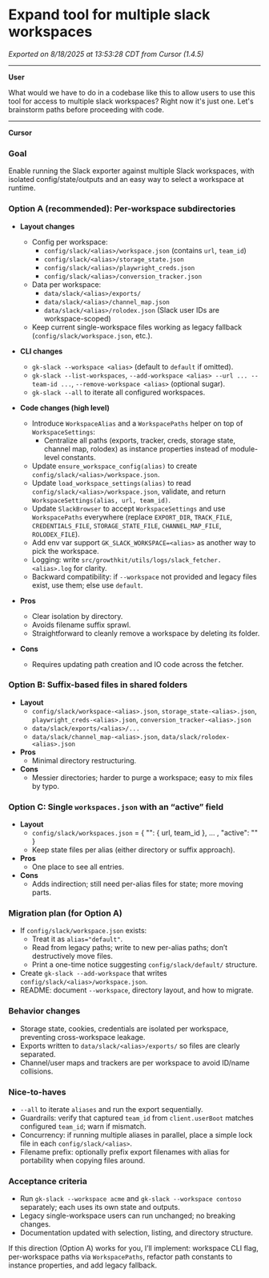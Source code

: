 # Expand tool for multiple slack workspaces
_Exported on 8/18/2025 at 13:53:28 CDT from Cursor (1.4.5)_

---

**User**

What would we have to do in a codebase like this to allow users to use this tool for access to multiple slack workspaces? Right now it's just one. Let's brainstorm paths before proceeding with code.

---

**Cursor**

### Goal
Enable running the Slack exporter against multiple Slack workspaces, with isolated config/state/outputs and an easy way to select a workspace at runtime.

### Option A (recommended): Per-workspace subdirectories
- **Layout changes**
  - Config per workspace:
    - `config/slack/<alias>/workspace.json`  (contains `url`, `team_id`)
    - `config/slack/<alias>/storage_state.json`
    - `config/slack/<alias>/playwright_creds.json`
    - `config/slack/<alias>/conversion_tracker.json`
  - Data per workspace:
    - `data/slack/<alias>/exports/`
    - `data/slack/<alias>/channel_map.json`
    - `data/slack/<alias>/rolodex.json` (Slack user IDs are workspace-scoped)
  - Keep current single-workspace files working as legacy fallback (`config/slack/workspace.json`, etc.).

- **CLI changes**
  - `gk-slack --workspace <alias>` (default to `default` if omitted).
  - `gk-slack --list-workspaces`, `--add-workspace <alias> --url ... --team-id ...`, `--remove-workspace <alias>` (optional sugar).
  - `gk-slack --all` to iterate all configured workspaces.

- **Code changes (high level)**
  - Introduce `WorkspaceAlias` and a `WorkspacePaths` helper on top of `WorkspaceSettings`:
    - Centralize all paths (exports, tracker, creds, storage state, channel map, rolodex) as instance properties instead of module-level constants.
  - Update `ensure_workspace_config(alias)` to create `config/slack/<alias>/workspace.json`.
  - Update `load_workspace_settings(alias)` to read `config/slack/<alias>/workspace.json`, validate, and return `WorkspaceSettings(alias, url, team_id)`.
  - Update `SlackBrowser` to accept `WorkspaceSettings` and use `WorkspacePaths` everywhere (replace `EXPORT_DIR`, `TRACK_FILE`, `CREDENTIALS_FILE`, `STORAGE_STATE_FILE`, `CHANNEL_MAP_FILE`, `ROLODEX_FILE`).
  - Add env var support `GK_SLACK_WORKSPACE=<alias>` as another way to pick the workspace.
  - Logging: write `src/growthkit/utils/logs/slack_fetcher.<alias>.log` for clarity.
  - Backward compatibility: if `--workspace` not provided and legacy files exist, use them; else use `default`.

- **Pros**
  - Clear isolation by directory.
  - Avoids filename suffix sprawl.
  - Straightforward to cleanly remove a workspace by deleting its folder.
- **Cons**
  - Requires updating path creation and IO code across the fetcher.

### Option B: Suffix-based files in shared folders
- **Layout**
  - `config/slack/workspace-<alias>.json`, `storage_state-<alias>.json`, `playwright_creds-<alias>.json`, `conversion_tracker-<alias>.json`
  - `data/slack/exports/<alias>/...`
  - `data/slack/channel_map-<alias>.json`, `data/slack/rolodex-<alias>.json`
- **Pros**
  - Minimal directory restructuring.
- **Cons**
  - Messier directories; harder to purge a workspace; easy to mix files by typo.

### Option C: Single `workspaces.json` with an “active” field
- **Layout**
  - `config/slack/workspaces.json` = { "<alias>": { url, team_id }, ... , "active": "<alias>" }
  - Keep state files per alias (either directory or suffix approach).
- **Pros**
  - One place to see all entries.
- **Cons**
  - Adds indirection; still need per-alias files for state; more moving parts.

### Migration plan (for Option A)
- If `config/slack/workspace.json` exists:
  - Treat it as `alias="default"`.
  - Read from legacy paths; write to new per-alias paths; don’t destructively move files.
  - Print a one-time notice suggesting `config/slack/default/` structure.
- Create `gk-slack --add-workspace` that writes `config/slack/<alias>/workspace.json`.
- README: document `--workspace`, directory layout, and how to migrate.

### Behavior changes
- Storage state, cookies, credentials are isolated per workspace, preventing cross-workspace leakage.
- Exports written to `data/slack/<alias>/exports/` so files are clearly separated.
- Channel/user maps and trackers are per workspace to avoid ID/name collisions.

### Nice-to-haves
- `--all` to iterate `aliases` and run the export sequentially.
- Guardrails: verify that captured `team_id` from `client.userBoot` matches configured `team_id`; warn if mismatch.
- Concurrency: if running multiple aliases in parallel, place a simple lock file in each `config/slack/<alias>`.
- Filename prefix: optionally prefix export filenames with alias for portability when copying files around.

### Acceptance criteria
- Run `gk-slack --workspace acme` and `gk-slack --workspace contoso` separately; each uses its own state and outputs.
- Legacy single-workspace users can run unchanged; no breaking changes.
- Documentation updated with selection, listing, and directory structure.

If this direction (Option A) works for you, I’ll implement: workspace CLI flag, per-workspace paths via `WorkspacePaths`, refactor path constants to instance properties, and add legacy fallback.

